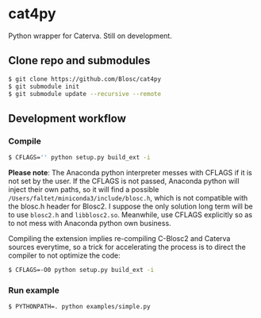 # cat4py

Python wrapper for Caterva.  Still on development.

## Clone repo and submodules

```sh
$ git clone https://github.com/Blosc/cat4py
$ git submodule init
$ git submodule update --recursive --remote 
```

## Development workflow

### Compile

```sh
$ CFLAGS='' python setup.py build_ext -i
```

**Please note**: The Anaconda python interpreter messes with CFLAGS if it is not set by the user.  If the CFLAGS is not passed, Anaconda python will inject their own paths, so it will find a possible `/Users/faltet/miniconda3/include/blosc.h`, which is not compatible with the blosc.h header for Blosc2.  I suppose the only solution long term will be to use `blosc2.h` and `libblosc2.so`.  Meanwhile, use CFLAGS explicitly so as to not mess with Anaconda python own business. 

Compiling the extension implies re-compiling C-Blosc2 and Caterva sources everytime, so a trick for accelerating the process is to direct the compiler to not optimize the code:

```sh
$ CFLAGS=-O0 python setup.py build_ext -i
```

### Run example

```sh
$ PYTHONPATH=. python examples/simple.py
```
